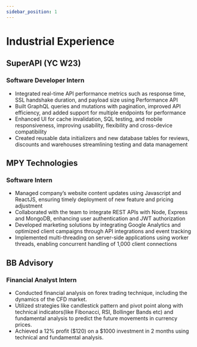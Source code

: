 ```yaml
---
sidebar_position: 1
---
```


# Industrial Experience

## SuperAPI (YC W23)
### Software Developer Intern 
- Integrated real-time API performance metrics such as response time, SSL handshake duration, and payload size using Performance API
- Built GraphQL queries and mutations with pagination, improved API efficiency, and added support for multiple endpoints for performance
- Enhanced UI for cache invalidation, SQL testing, and mobile responsiveness, improving usability, flexibility and cross-device compatibility
- Created reusable data initializers and new database tables for reviews, discounts and warehouses streamlining testing and data management

## MPY Technologies
### Software Intern
- Managed company’s website content updates using Javascript and ReactJS, ensuring timely deployment of new feature and pricing adjustment
- Collaborated with the team to integrate REST APIs with Node, Express and MongoDB, enhancing user authentication and JWT authorization
- Developed marketing solutions by integrating Google Analytics and optimized client campaigns through API integrations and event tracking
- Implemented multi-threading on server-side applications using worker threads, enabling concurrent handling of 1,000 client connections

## BB Advisory
### Financial Analyst Intern
- Conducted financial analysis on forex trading technique, including the dynamics of the CFD market.
- Utilized strategies like candlestick pattern and pivot point along with technical indicators(like Fibonacci, RSI,
Bollinger Bands etc) and fundamental analysis to predict the future movements in currency prices.
- Achieved a 12% profit ($120) on a $1000 investment in 2 months using technical and fundamental analysis.
